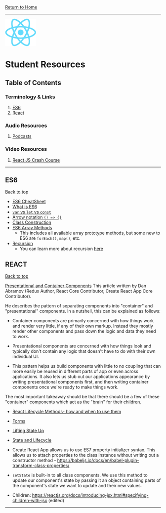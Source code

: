 [Return to Home](../../../README.md)

<hr>

<img src="../../00-admin-resources/assets/images/react.jpg" width="100">

# Student Resources

## Table of Contents

### Terminology & Links

01. [ES6](#ES6)
02. [React](#REACT)

### Audio Resources
01. [Podcasts](./podcasts.md)

### Video Resources
01. [React JS Crash Course](https://www.youtube.com/watch?v=sBws8MSXN7A)

<hr>

## ES6

[Back to top](#student-resources)

* [ES6 CheatSheet](https://github.com/DrkSephy/es6-cheatsheet)
* [What is ES6](https://medium.freecodecamp.org/write-less-do-more-with-javascript-es6-5fd4a8e50ee2)
* [`var` vs `let` vs `const`](https://medium.com/javascript-scene/javascript-es6-var-let-or-const-ba58b8dcde75)
* [Arrow notation `() => {}`](https://medium.freecodecamp.org/when-and-why-you-should-use-es6-arrow-functions-and-when-you-shouldnt-3d851d7f0b26)
* [Class Construction](https://www.sitepoint.com/object-oriented-javascript-deep-dive-es6-classes/)
* [ES6 Array Methods](https://developer.mozilla.org/en-US/docs/Web/JavaScript/Reference/Global_Objects/Array)
    * This includes all available array prototype methods, but some new to ES6 are `forEach()`, `map()`, etc.
* [Recursion](https://codeburst.io/learn-and-understand-recursion-in-javascript-b588218e87ea)
    * You can learn more about recursion [here](#student-resources)


## REACT

[Back to top](#student-resources)

[Presentational and Container Components](https://medium.com/@dan_abramov/smart-and-dumb-components-7ca2f9a7c7d0)
This article written by Dan Abramov (Redux Author, React Core Contributor, Create React App Core Contributor).

He describes the pattern of separating components into "container" and "presentational" components.
In a nutshell, this can be explained as follows:

- Container components are primarily concerned with how things work and render very little, if any of their own markup. Instead they mostly render other components and pass down the logic and data they need to work.

- Presentational components are concerned with how things look and typically don't contain any logic that doesn't have to do with their own individual UI.

- This pattern helps us build components with little to no coupling that can more easily be reused in different parts of app or even across applications. It also lets us stub out our applications appearance by writing presentational components first, and then writing container components once we're ready to make things work.

The most important takeaway should be that there should be a few of these "container" components which act as the "brain" for their children.

* [React Lifecycle Methods- how and when to use them](https://engineering.musefind.com/react-lifecycle-methods-how-and-when-to-use-them-2111a1b692b1)

* [Forms](https://reactjs.org/docs/forms.html)

* [Lifting State Up](https://reactjs.org/docs/lifting-state-up.html)


* [State and Lifecycle](https://reactjs.org/docs/state-and-lifecycle.html)


- Create React App allows us to use ES7 property initializer syntax. This allows us to attach properties to the class instance without writing out a constructor method - https://babeljs.io/docs/en/babel-plugin-transform-class-properties/

- `setState` is built-in to all class components. We use this method to update our component's state by passing it an object containing parts of the component's state we want to update and their new values.

- Children: https://reactjs.org/docs/introducing-jsx.html#specifying-children-with-jsx (edited)

-----------------------------------------
